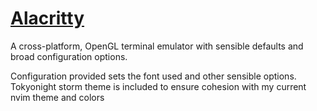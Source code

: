 # [Alacritty](https://github.com/alacritty/alacritty)

A cross-platform, OpenGL terminal emulator with
sensible defaults and broad configuration options.

Configuration provided sets the font used and other sensible options.
Tokyonight storm theme is included
to ensure cohesion with my current nvim theme and colors
